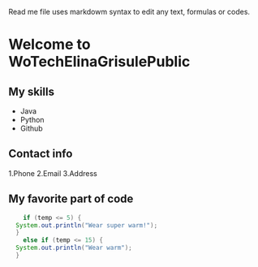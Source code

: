 Read me file uses markdowm syntax to edit any text, formulas or codes. 

# Welcome to WoTechElinaGrisulePublic
## My skills 
- Java
- Python
- Github
## Contact info 
  1.Phone 
  2.Email
  3.Address

## My favorite part of code 

  ```java
      if (temp <= 5) {
    System.out.println("Wear super warm!");
    }
      else if (temp <= 15) {
    System.out.println("Wear warm");
    }
  ```
